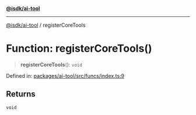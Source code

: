 [**@isdk/ai-tool**](../README.md)

***

[@isdk/ai-tool](../globals.md) / registerCoreTools

# Function: registerCoreTools()

> **registerCoreTools**(): `void`

Defined in: [packages/ai-tool/src/funcs/index.ts:9](https://github.com/isdk/ai-tool.js/blob/6a89194ac34437a1bc58f7ec590cd22976939ca6/src/funcs/index.ts#L9)

## Returns

`void`
